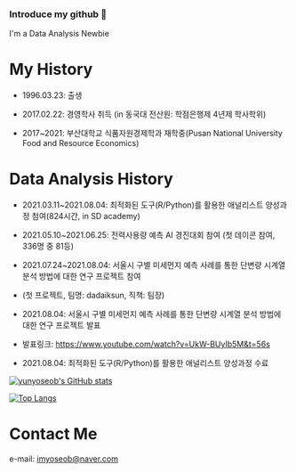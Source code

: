 ### Introduce my github 👋

 I'm a Data Analysis Newbie

# My History
- 1996.03.23: 출생

- 2017.02.22: 경영학사 취득 (in 동국대 전산원: 학점은행제 4년제 학사학위)

- 2017~2021: 부산대학교 식품자원경제학과 재학중(Pusan National University Food and Resource Economics)


# Data Analysis History
- 2021.03.11~2021.08.04: 최적화된 도구(R/Python)를 활용한 애널리스트 양성과정 첨여(824시간, in SD academy)

- 2021.05.10~2021.06.25: 전력사용량 예측 AI 경진대회 참여 (첫 데이콘 참여, 336명 중 81등)

- 2021.07.24~2021.08.04: 서울시 구별 미세먼지 예측 사례를 통한 단변량 시계열 분석 방법에 대한 연구 프로젝트 참여
- (첫 프로젝트, 팀명: dadaiksun, 직책: 팀장)

- 2021.08.04: 서울시 구별 미세먼지 예측 사례를 통한 단변량 시계열 분석 방법에 대한 연구 프로젝트 발표
- 발표링크: https://www.youtube.com/watch?v=UkW-BUyIb5M&t=56s

- 2021.08.04: 최적화된 도구(R/Python)를 활용한 애널리스트 양성과정 수료


[![yunyoseob's GitHub stats](https://github-readme-stats.vercel.app/api?username=yunyoseob)](https://github.com/yunyoseob/github-readme-stats)


[![Top Langs](https://github-readme-stats.vercel.app/api/top-langs/?username=yunyoseob&layout=compact)](https://github.com/yunyoseob/github-readme-stats)


# Contact Me
e-mail: imyoseob@naver.com
